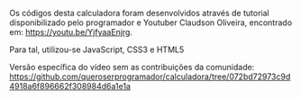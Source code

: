 Os códigos desta calculadora foram desenvolvidos através de tutorial disponibilizado pelo programador e Youtuber Claudson Oliveira, encontrado em: https://youtu.be/YjfyaaEnjrg. 

Para tal, utilizou-se JavaScript, CSS3 e HTML5

Versão específica do vídeo sem as contribuições da comunidade: https://github.com/queroserprogramador/calculadora/tree/072bd72973c9d4918a6f896662f308984d6a1e1a
